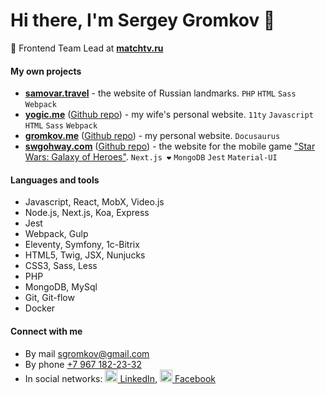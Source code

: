 # Hi there, I'm Sergey Gromkov 👋

👔 Frontend Team Lead at **[matchtv.ru](https://matchtv.ru)**

#### My own projects

- **[samovar.travel](https://samovar.travel)** - the website of&nbsp;Russian landmarks. `PHP` `HTML` `Sass` `Webpack`
- **[yogic.me](https://yogic.me)** ([Github repo](https://github.com/sgromkov/yogic.me)) - my wife's personal website. `11ty` `Javascript` `HTML` `Sass` `Webpack`
- **[gromkov.me](https://gromkov.me)** ([Github repo](https://github.com/sgromkov/gromkov.me)) - my personal website. `Docusaurus`
- **[swgohway.com](https://swgohway.com)** ([Github repo](https://github.com/sgromkov/swgoh)) - the website for the mobile game ["Star Wars: Galaxy of Heroes"](https://www.ea.com/ru-ru/games/starwars/galaxy-of-heroes). `Next.js ❤️` `MongoDB` `Jest` `Material-UI`

#### Languages and tools

- Javascript, React, MobX, Video.js
- Node.js, Next.js, Koa, Express
- Jest
- Webpack, Gulp
- Eleventy, Symfony, 1c-Bitrix
- HTML5, Twig, JSX, Nunjucks
- CSS3, Sass, Less
- PHP
- MongoDB, MySql
- Git, Git-flow
- Docker

#### Connect with me
* By mail [sgromkov@gmail.com](mailto:sgromkov@gmail.com)
* By phone [+7 967 182-23-32](tel:+79671822332)
* In social networks: [<img src="https://cdn.jsdelivr.net/npm/simple-icons@3.0.1/icons/linkedin.svg" alt="" height="20" /> LinkedIn](https://ru.linkedin.com/in/sgromkov), [<img src="https://cdn.jsdelivr.net/npm/simple-icons@3.0.1/icons/facebook.svg" alt="" height="20" /> Facebook](https://www.facebook.com/sgromkov)
